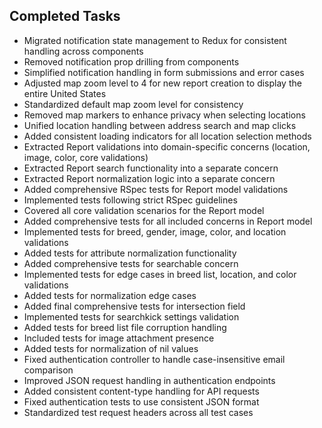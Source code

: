 ## Completed Tasks

- Migrated notification state management to Redux for consistent handling across components
- Removed notification prop drilling from components
- Simplified notification handling in form submissions and error cases
- Adjusted map zoom level to 4 for new report creation to display the entire United States
- Standardized default map zoom level for consistency
- Removed map markers to enhance privacy when selecting locations
- Unified location handling between address search and map clicks
- Added consistent loading indicators for all location selection methods
- Extracted Report validations into domain-specific concerns (location, image, color, core validations)
- Extracted Report search functionality into a separate concern
- Extracted Report normalization logic into a separate concern
- Added comprehensive RSpec tests for Report model validations
- Implemented tests following strict RSpec guidelines
- Covered all core validation scenarios for the Report model
- Added comprehensive tests for all included concerns in Report model
- Implemented tests for breed, gender, image, color, and location validations
- Added tests for attribute normalization functionality
- Added comprehensive tests for searchable concern
- Implemented tests for edge cases in breed list, location, and color validations
- Added tests for normalization edge cases
- Added final comprehensive tests for intersection field
- Implemented tests for searchkick settings validation
- Added tests for breed list file corruption handling
- Included tests for image attachment presence
- Added tests for normalization of nil values
- Fixed authentication controller to handle case-insensitive email comparison
- Improved JSON request handling in authentication endpoints
- Added consistent content-type handling for API requests
- Fixed authentication tests to use consistent JSON format
- Standardized test request headers across all test cases
